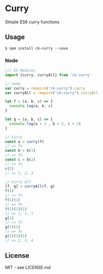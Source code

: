 # Curry

Simple ES6 curry functions

## Usage

```
$ npm install ck-curry --save
```

### Node

```javascript
/// ES Modules
import {curry, curryAll} from 'ck-curry'

// node
var curry = require("ck-curry").curry
var curryAll = require("ck-curry").curryAll
```

```javascript
let f = (a, b, c) => {
  console.log(a, b, c)
}

let g = (a, b, c) => {
  console.log(a + 1 , b + 2, c + 3)
}

// Curry
const a = curry(f)
// => fn
const b = b(1)
// => fn
const c = b(2)
// => fn
c(3)
// => 1, 2, 3

// Curry All
[f, g] = curryAll(f, g)
f(1)
// => fn
f(1)(1)
// => fn
f(1)(1)(1)
// => 1, 1, 1
g(1)
// => fn
g(1)(1)
// => fn
g(1)(1)(1)
// => 2, 3, 4
```

## License

MIT - see LICENSE.md

